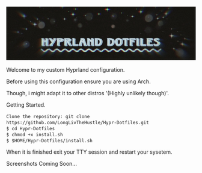 ![Banner1_](hyprlandbanner.jpg)


Welcome to my custom Hyprland configuration.

Before using this configuration ensure you are using Arch.

Though, i might adapt it  to other distros '(Highly unlikely though)'.
        
Getting Started.

    Clone the repository: git clone https://github.com/LongLivTheHustle/Hypr-Dotfiles.git
    $ cd Hypr-Dotfiles
    $ chmod +x install.sh
    $ $HOME/Hypr-Dotfiles/install.sh


When it is finished  exit your TTY session and restart your sysetem.

Screenshots Coming Soon... 
